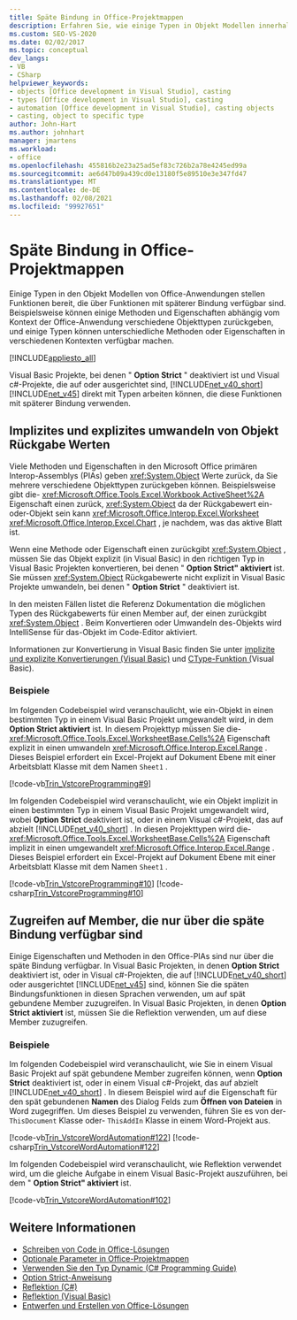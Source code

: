 ```yaml
---
title: Späte Bindung in Office-Projektmappen
description: Erfahren Sie, wie einige Typen in Objekt Modellen innerhalb Microsoft Office Anwendungen Funktionen bereitstellen, die über Funktionen mit späterer Bindung verfügbar sind.
ms.custom: SEO-VS-2020
ms.date: 02/02/2017
ms.topic: conceptual
dev_langs:
- VB
- CSharp
helpviewer_keywords:
- objects [Office development in Visual Studio], casting
- types [Office development in Visual Studio], casting
- automation [Office development in Visual Studio], casting objects
- casting, object to specific type
author: John-Hart
ms.author: johnhart
manager: jmartens
ms.workload:
- office
ms.openlocfilehash: 455816b2e23a25ad5ef83c726b2a78e4245ed99a
ms.sourcegitcommit: ae6d47b09a439cd0e13180f5e89510e3e347fd47
ms.translationtype: MT
ms.contentlocale: de-DE
ms.lasthandoff: 02/08/2021
ms.locfileid: "99927651"
---
```

# <a name="late-binding-in-office-solutions"></a>Späte Bindung in Office-Projektmappen
  Einige Typen in den Objekt Modellen von Office-Anwendungen stellen Funktionen bereit, die über Funktionen mit späterer Bindung verfügbar sind. Beispielsweise können einige Methoden und Eigenschaften abhängig vom Kontext der Office-Anwendung verschiedene Objekttypen zurückgeben, und einige Typen können unterschiedliche Methoden oder Eigenschaften in verschiedenen Kontexten verfügbar machen.

 [!INCLUDE[appliesto_all](../vsto/includes/appliesto-all-md.md)]

 Visual Basic Projekte, bei denen " **Option Strict** " deaktiviert ist und Visual c#-Projekte, die auf oder ausgerichtet sind, [!INCLUDE[net_v40_short](../sharepoint/includes/net-v40-short-md.md)] [!INCLUDE[net_v45](../vsto/includes/net-v45-md.md)] direkt mit Typen arbeiten können, die diese Funktionen mit späterer Bindung verwenden.

## <a name="implicit-and-explicit-casting-of-object-return-values"></a>Implizites und explizites umwandeln von Objekt Rückgabe Werten
 Viele Methoden und Eigenschaften in den Microsoft Office primären Interop-Assemblys (PIAs) geben <xref:System.Object> Werte zurück, da Sie mehrere verschiedene Objekttypen zurückgeben können. Beispielsweise gibt die- <xref:Microsoft.Office.Tools.Excel.Workbook.ActiveSheet%2A> Eigenschaft einen zurück, <xref:System.Object> da der Rückgabewert ein-oder-Objekt sein kann <xref:Microsoft.Office.Interop.Excel.Worksheet> <xref:Microsoft.Office.Interop.Excel.Chart> , je nachdem, was das aktive Blatt ist.

 Wenn eine Methode oder Eigenschaft einen zurückgibt <xref:System.Object> , müssen Sie das Objekt explizit (in Visual Basic) in den richtigen Typ in Visual Basic Projekten konvertieren, bei denen " **Option Strict" aktiviert** ist. Sie müssen <xref:System.Object> Rückgabewerte nicht explizit in Visual Basic Projekte umwandeln, bei denen " **Option Strict** " deaktiviert ist.

 In den meisten Fällen listet die Referenz Dokumentation die möglichen Typen des Rückgabewerts für einen Member auf, der einen zurückgibt <xref:System.Object> . Beim Konvertieren oder Umwandeln des-Objekts wird IntelliSense für das-Objekt im Code-Editor aktiviert.

 Informationen zur Konvertierung in Visual Basic finden Sie unter [implizite und explizite Konvertierungen &#40;Visual Basic&#41;](/dotnet/visual-basic/programming-guide/language-features/data-types/implicit-and-explicit-conversions) und [CType-Funktion &#40;](/dotnet/visual-basic/language-reference/functions/ctype-function)Visual Basic&#41;.

### <a name="examples"></a>Beispiele
 Im folgenden Codebeispiel wird veranschaulicht, wie ein-Objekt in einen bestimmten Typ in einem Visual Basic Projekt umgewandelt wird, in dem **Option Strict aktiviert** ist. In diesem Projekttyp müssen Sie die- <xref:Microsoft.Office.Tools.Excel.WorksheetBase.Cells%2A> Eigenschaft explizit in einen umwandeln <xref:Microsoft.Office.Interop.Excel.Range> . Dieses Beispiel erfordert ein Excel-Projekt auf Dokument Ebene mit einer Arbeitsblatt Klasse mit dem Namen `Sheet1` .

 [!code-vb[Trin_VstcoreProgramming#9](../vsto/codesnippet/VisualBasic/Trin_VstcoreProgrammingExcelVB/Sheet1.vb#9)]

 Im folgenden Codebeispiel wird veranschaulicht, wie ein Objekt implizit in einen bestimmten Typ in einem Visual Basic Projekt umgewandelt wird, wobei **Option Strict** deaktiviert ist, oder in einem Visual c#-Projekt, das auf abzielt [!INCLUDE[net_v40_short](../sharepoint/includes/net-v40-short-md.md)] . In diesen Projekttypen wird die- <xref:Microsoft.Office.Tools.Excel.WorksheetBase.Cells%2A> Eigenschaft implizit in einen umgewandelt <xref:Microsoft.Office.Interop.Excel.Range> . Dieses Beispiel erfordert ein Excel-Projekt auf Dokument Ebene mit einer Arbeitsblatt Klasse mit dem Namen `Sheet1` .

 [!code-vb[Trin_VstcoreProgramming#10](../vsto/codesnippet/VisualBasic/Trin_VstcoreProgrammingExcelVB/Sheet1.vb#10)]
 [!code-csharp[Trin_VstcoreProgramming#10](../vsto/codesnippet/CSharp/Trin_VstcoreProgrammingExcelCS/Sheet1.cs#10)]

## <a name="access-members-that-are-available-only-through-late-binding"></a>Zugreifen auf Member, die nur über die späte Bindung verfügbar sind
 Einige Eigenschaften und Methoden in den Office-PIAs sind nur über die späte Bindung verfügbar. In Visual Basic Projekten, in denen **Option Strict** deaktiviert ist, oder in Visual c#-Projekten, die auf [!INCLUDE[net_v40_short](../sharepoint/includes/net-v40-short-md.md)] oder ausgerichtet [!INCLUDE[net_v45](../vsto/includes/net-v45-md.md)] sind, können Sie die späten Bindungsfunktionen in diesen Sprachen verwenden, um auf spät gebundene Member zuzugreifen. In Visual Basic Projekten, in denen **Option Strict aktiviert** ist, müssen Sie die Reflektion verwenden, um auf diese Member zuzugreifen.

### <a name="examples"></a>Beispiele
 Im folgenden Codebeispiel wird veranschaulicht, wie Sie in einem Visual Basic Projekt auf spät gebundene Member zugreifen können, wenn **Option Strict** deaktiviert ist, oder in einem Visual c#-Projekt, das auf abzielt [!INCLUDE[net_v40_short](../sharepoint/includes/net-v40-short-md.md)] . In diesem Beispiel wird auf die Eigenschaft für den spät gebundenen **Namen** des Dialog Felds zum **Öffnen von Dateien** in Word zugegriffen. Um dieses Beispiel zu verwenden, führen Sie es von der- `ThisDocument` Klasse oder- `ThisAddIn` Klasse in einem Word-Projekt aus.

 [!code-vb[Trin_VstcoreWordAutomation#122](../vsto/codesnippet/VisualBasic/Trin_VstcoreWordAutomationVB/ThisDocument.vb#122)]
 [!code-csharp[Trin_VstcoreWordAutomation#122](../vsto/codesnippet/CSharp/Trin_VstcoreWordAutomationCS/ThisDocument.cs#122)]

 Im folgenden Codebeispiel wird veranschaulicht, wie Reflektion verwendet wird, um die gleiche Aufgabe in einem Visual Basic-Projekt auszuführen, bei dem " **Option Strict" aktiviert** ist.

 [!code-vb[Trin_VstcoreWordAutomation#102](../vsto/codesnippet/VisualBasic/Trin_VstcoreWordAutomationVB/ThisDocument.vb#102)]

## <a name="see-also"></a>Weitere Informationen
- [Schreiben von Code in Office-Lösungen](../vsto/writing-code-in-office-solutions.md)
- [Optionale Parameter in Office-Projektmappen](../vsto/optional-parameters-in-office-solutions.md)
- [Verwenden Sie den Typ Dynamic &#40;C&#35; Programming Guide&#41;](/dotnet/csharp/programming-guide/types/using-type-dynamic)
- [Option Strict-Anweisung](/dotnet/visual-basic/language-reference/statements/option-strict-statement)
- [Reflektion (C#)](/dotnet/csharp/programming-guide/concepts/reflection)
- [Reflektion (Visual Basic)](/dotnet/visual-basic/programming-guide/concepts/reflection)
- [Entwerfen und Erstellen von Office-Lösungen](../vsto/designing-and-creating-office-solutions.md)
